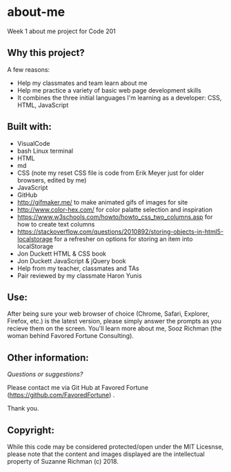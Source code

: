 # about-me
Week 1 about me project for Code 201

## Why this project?

A few reasons:
* Help my classmates and team learn about me
* Help me practice a variety of basic web page development skills
* It combines the three initial languages I'm learning as a developer: CSS, HTML, JavaScript

## Built with:

* VisualCode
* bash Linux terminal
* HTML
* md
* CSS (note my reset CSS file is code from Erik Meyer just for older browsers, edited by me)
* JavaScript
* GitHub
* http://gifmaker.me/ to make animated gifs of images for site
* http://www.color-hex.com/ for color palatte selection and inspiration
* https://www.w3schools.com/howto/howto_css_two_columns.asp for how to create text columns
* https://stackoverflow.com/questions/2010892/storing-objects-in-html5-localstorage for a refresher on options for storing an item into localStorage
* Jon Duckett HTML & CSS book
* Jon Duckett JavaScript & jQuery book
* Help from my teacher, classmates and TAs
* Pair reviewed by my classmate Haron Yunis

## Use:

After being sure your web browser of choice (Chrome, Safari, Explorer, Firefox, etc.) is the latest version, please simply  answer the prompts as you recieve them on the screen. You'll learn more about me, Sooz Richman (the woman behind Favored Fortune Consulting).

## Other information:

*Questions or suggestions?* 

Please contact me via Git Hub at Favored Fortune (https://github.com/FavoredFortune) .

 Thank you.

## Copyright:

 While this code may be considered protected/open under the MIT Licesnse, please note that the content and images displayed are the intellectual property of Suzanne Richman (c) 2018.
 



